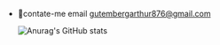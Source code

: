 
- 💬contate-me email gutembergarthur876@gmail.com

  ![Anurag's GitHub stats](https://github-readme-stats.vercel.app/api?username=Arthur9-dev_icons=true&theme=radical)

 
